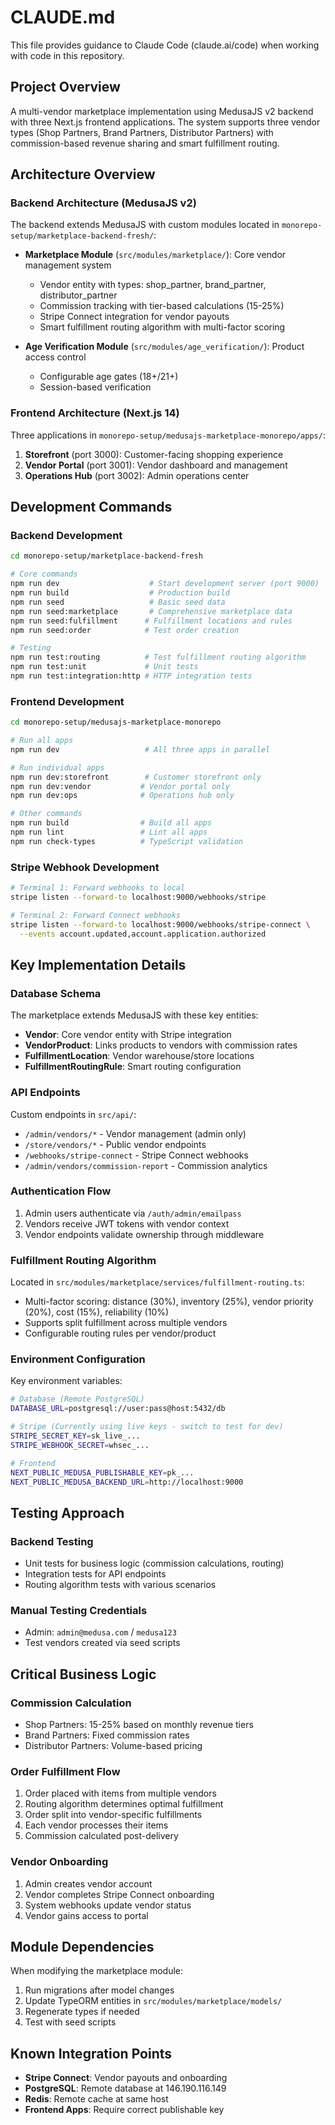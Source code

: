 # CLAUDE.md

This file provides guidance to Claude Code (claude.ai/code) when working with code in this repository.

## Project Overview

A multi-vendor marketplace implementation using MedusaJS v2 backend with three Next.js frontend applications. The system supports three vendor types (Shop Partners, Brand Partners, Distributor Partners) with commission-based revenue sharing and smart fulfillment routing.

## Architecture Overview

### Backend Architecture (MedusaJS v2)

The backend extends MedusaJS with custom modules located in `monorepo-setup/marketplace-backend-fresh/`:

- **Marketplace Module** (`src/modules/marketplace/`): Core vendor management system
  - Vendor entity with types: shop_partner, brand_partner, distributor_partner
  - Commission tracking with tier-based calculations (15-25%)
  - Stripe Connect integration for vendor payouts
  - Smart fulfillment routing algorithm with multi-factor scoring

- **Age Verification Module** (`src/modules/age_verification/`): Product access control
  - Configurable age gates (18+/21+)
  - Session-based verification

### Frontend Architecture (Next.js 14)

Three applications in `monorepo-setup/medusajs-marketplace-monorepo/apps/`:

1. **Storefront** (port 3000): Customer-facing shopping experience
2. **Vendor Portal** (port 3001): Vendor dashboard and management
3. **Operations Hub** (port 3002): Admin operations center

## Development Commands

### Backend Development
```bash
cd monorepo-setup/marketplace-backend-fresh

# Core commands
npm run dev                    # Start development server (port 9000)
npm run build                  # Production build
npm run seed                   # Basic seed data
npm run seed:marketplace       # Comprehensive marketplace data
npm run seed:fulfillment      # Fulfillment locations and rules
npm run seed:order            # Test order creation

# Testing
npm run test:routing          # Test fulfillment routing algorithm
npm run test:unit             # Unit tests
npm run test:integration:http # HTTP integration tests
```

### Frontend Development
```bash
cd monorepo-setup/medusajs-marketplace-monorepo

# Run all apps
npm run dev                   # All three apps in parallel

# Run individual apps
npm run dev:storefront        # Customer storefront only
npm run dev:vendor           # Vendor portal only  
npm run dev:ops              # Operations hub only

# Other commands
npm run build                # Build all apps
npm run lint                 # Lint all apps
npm run check-types          # TypeScript validation
```

### Stripe Webhook Development
```bash
# Terminal 1: Forward webhooks to local
stripe listen --forward-to localhost:9000/webhooks/stripe

# Terminal 2: Forward Connect webhooks
stripe listen --forward-to localhost:9000/webhooks/stripe-connect \
  --events account.updated,account.application.authorized
```

## Key Implementation Details

### Database Schema

The marketplace extends MedusaJS with these key entities:
- **Vendor**: Core vendor entity with Stripe integration
- **VendorProduct**: Links products to vendors with commission rates
- **FulfillmentLocation**: Vendor warehouse/store locations
- **FulfillmentRoutingRule**: Smart routing configuration

### API Endpoints

Custom endpoints in `src/api/`:
- `/admin/vendors/*` - Vendor management (admin only)
- `/store/vendors/*` - Public vendor endpoints
- `/webhooks/stripe-connect` - Stripe Connect webhooks
- `/admin/vendors/commission-report` - Commission analytics

### Authentication Flow

1. Admin users authenticate via `/auth/admin/emailpass`
2. Vendors receive JWT tokens with vendor context
3. Vendor endpoints validate ownership through middleware

### Fulfillment Routing Algorithm

Located in `src/modules/marketplace/services/fulfillment-routing.ts`:
- Multi-factor scoring: distance (30%), inventory (25%), vendor priority (20%), cost (15%), reliability (10%)
- Supports split fulfillment across multiple vendors
- Configurable routing rules per vendor/product

### Environment Configuration

Key environment variables:
```bash
# Database (Remote PostgreSQL)
DATABASE_URL=postgresql://user:pass@host:5432/db

# Stripe (Currently using live keys - switch to test for dev)
STRIPE_SECRET_KEY=sk_live_...
STRIPE_WEBHOOK_SECRET=whsec_...

# Frontend
NEXT_PUBLIC_MEDUSA_PUBLISHABLE_KEY=pk_...
NEXT_PUBLIC_MEDUSA_BACKEND_URL=http://localhost:9000
```

## Testing Approach

### Backend Testing
- Unit tests for business logic (commission calculations, routing)
- Integration tests for API endpoints
- Routing algorithm tests with various scenarios

### Manual Testing Credentials
- Admin: `admin@medusa.com` / `medusa123`
- Test vendors created via seed scripts

## Critical Business Logic

### Commission Calculation
- Shop Partners: 15-25% based on monthly revenue tiers
- Brand Partners: Fixed commission rates
- Distributor Partners: Volume-based pricing

### Order Fulfillment Flow
1. Order placed with items from multiple vendors
2. Routing algorithm determines optimal fulfillment
3. Order split into vendor-specific fulfillments
4. Each vendor processes their items
5. Commission calculated post-delivery

### Vendor Onboarding
1. Admin creates vendor account
2. Vendor completes Stripe Connect onboarding
3. System webhooks update vendor status
4. Vendor gains access to portal

## Module Dependencies

When modifying the marketplace module:
1. Run migrations after model changes
2. Update TypeORM entities in `src/modules/marketplace/models/`
3. Regenerate types if needed
4. Test with seed scripts

## Known Integration Points

- **Stripe Connect**: Vendor payouts and onboarding
- **PostgreSQL**: Remote database at 146.190.116.149
- **Redis**: Remote cache at same host
- **Frontend Apps**: Require correct publishable key